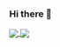 ### Hi there 👋
<a href="https://github.com/m3xicang0d">
  <img align="center" src="https://github-readme-stats.vercel.app/api?username=m3xicang0d&show_icons=true&count_private=true&theme=synthwave" />
</a>
<a href="https://github.com/m3xicang0d">
  <img align="center" src="https://github-readme-stats.vercel.app/api/top-langs/?username=m3xicang0d&layout=compact&theme=synthwave" />
</a>
